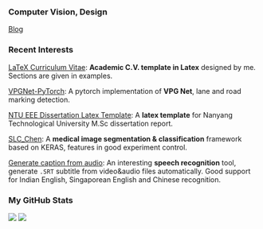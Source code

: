 ### Computer Vision, Design

[Blog](https://doem1997.home.blog/)

### Recent Interests

[LaTeX Curriculum Vitae](https://github.com/doem97/Resume-of-TIAN-ZICHEN/blob/main/TIAN_ZICHEN_Curriculum_Vitae.pdf): **Academic C.V. template in Latex** designed by me. Sections are given in examples.

[VPGNet-PyTorch](https://github.com/PrabhuSM16/VPGNet-Pytorch): A pytorch implementation of **VPG Net**, lane and road marking detection.

[NTU EEE Dissertation Latex Template](https://github.com/doem97/NTU-EEE-MSc-Dissertation-Template): A **latex template** for Nanyang Technological University M.Sc dissertation report.

[SLC_Chen](https://github.com/doem97/SLC_chen): A **medical image segmentation & classification** framework based on KERAS, features in good experiment control.

[Generate caption from audio](https://github.com/doem97/audio_to_SRT): An interesting **speech recognition** tool, generate `.SRT` subtitle from video&audio files automatically. Good support for Indian English, Singaporean English and Chinese recognition.


### My GitHub Stats
![](https://github-readme-stats.vercel.app/api/top-langs/?username=doem97&layout=compact)
![](https://github-readme-stats.vercel.app/api?username=doem97&show_icons=true&count_private=true&hide=prs&line_height=24)
